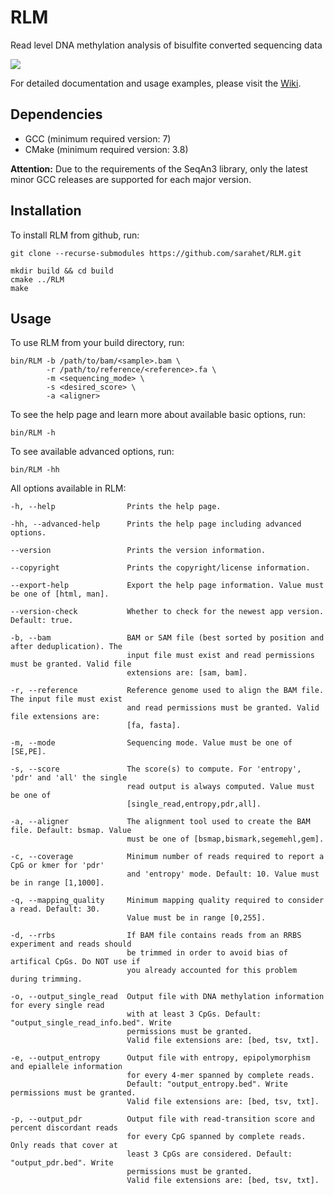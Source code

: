 # RLM
Read level DNA methylation analysis of bisulfite converted sequencing data

![](https://github.com/sarahet/RLM/actions/workflows/ci.yml/badge.svg)

For detailed documentation and usage examples, please visit the [Wiki](https://github.com/sarahet/RLM/wiki).

## Dependencies
* GCC   (minimum required version: 7)
* CMake (minimum required version: 3.8)

**Attention:** Due to the requirements of the SeqAn3 library, only the latest minor GCC releases are supported for each major version. 

## Installation
To install RLM from github, run:
```
git clone --recurse-submodules https://github.com/sarahet/RLM.git

mkdir build && cd build
cmake ../RLM
make
```

## Usage
To use RLM from your build directory, run:
```
bin/RLM -b /path/to/bam/<sample>.bam \
        -r /path/to/reference/<reference>.fa \
        -m <sequencing_mode> \
        -s <desired_score> \
        -a <aligner>
```

To see the help page and learn more about available basic options, run:
```
bin/RLM -h
```

To see available advanced options, run:
```
bin/RLM -hh
```

All options available in RLM:
```
-h, --help                Prints the help page.

-hh, --advanced-help      Prints the help page including advanced options.

--version                 Prints the version information.

--copyright               Prints the copyright/license information.

--export-help             Export the help page information. Value must be one of [html, man].

--version-check           Whether to check for the newest app version. Default: true.

-b, --bam                 BAM or SAM file (best sorted by position and after deduplication). The
                          input file must exist and read permissions must be granted. Valid file
                          extensions are: [sam, bam].

-r, --reference           Reference genome used to align the BAM file. The input file must exist
                          and read permissions must be granted. Valid file extensions are:
                          [fa, fasta].

-m, --mode                Sequencing mode. Value must be one of [SE,PE].

-s, --score               The score(s) to compute. For 'entropy', 'pdr' and 'all' the single
                          read output is always computed. Value must be one of
                          [single_read,entropy,pdr,all].

-a, --aligner             The alignment tool used to create the BAM file. Default: bsmap. Value
                          must be one of [bsmap,bismark,segemehl,gem].

-c, --coverage            Minimum number of reads required to report a CpG or kmer for 'pdr'
                          and 'entropy' mode. Default: 10. Value must be in range [1,1000].

-q, --mapping_quality     Minimum mapping quality required to consider a read. Default: 30.
                          Value must be in range [0,255].

-d, --rrbs                If BAM file contains reads from an RRBS experiment and reads should
                          be trimmed in order to avoid bias of artifical CpGs. Do NOT use if
                          you already accounted for this problem during trimming.

-o, --output_single_read  Output file with DNA methylation information for every single read
                          with at least 3 CpGs. Default: "output_single_read_info.bed". Write
                          permissions must be granted.
                          Valid file extensions are: [bed, tsv, txt].

-e, --output_entropy      Output file with entropy, epipolymorphism and epiallele information
                          for every 4-mer spanned by complete reads.
                          Default: "output_entropy.bed". Write permissions must be granted.
                          Valid file extensions are: [bed, tsv, txt].

-p, --output_pdr          Output file with read-transition score and percent discordant reads
                          for every CpG spanned by complete reads. Only reads that cover at
                          least 3 CpGs are considered. Default: "output_pdr.bed". Write
                          permissions must be granted.
                          Valid file extensions are: [bed, tsv, txt].
```
